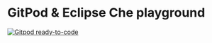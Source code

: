 # GitPod & Eclipse Che playground

[![Gitpod ready-to-code](https://gitpod.io/button/open-in-gitpod.svg)](https://gitpod.io/#https://github.com/rminchev1/gitpod-minikube-environment/)
